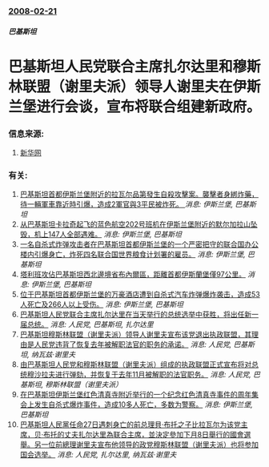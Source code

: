 ### [2008-02-21](/news/2008/02/21/index.md)

##### 巴基斯坦
# 巴基斯坦人民党联合主席扎尔达里和穆斯林联盟（谢里夫派）领导人谢里夫在伊斯兰堡进行会谈，宣布将联合组建新政府。




### 信息来源:

1. [新华网](http://news.xinhuanet.com/newscenter/2008-02/22/content_7644598.htm)

### 有关:

1. [ 巴基斯坦首都伊斯兰堡附近的拉瓦尔品第發生自殺攻擊案。襲擊者身綁炸藥，待一輛軍車靠近時引爆，造成2軍官與3平民被炸死。 ](/zh/news/2014/06/1/巴基斯坦首都伊斯兰堡附近的拉瓦尔品第發生自殺攻擊案-襲擊者身綁炸藥-待一輛軍車靠近時引爆-造成2軍官與3平民被炸死.md) _消息: 伊斯兰堡, 巴基斯坦_
2. [ 从巴基斯坦卡拉奇起飞的蓝色航空202号班机在伊斯兰堡附近的默尔加拉山坠毁，机上147人全部遇难。](/zh/news/2010/07/28/从巴基斯坦卡拉奇起飞的蓝色航空202号班机在伊斯兰堡附近的默尔加拉山坠毁-机上147人全部遇难.md) _消息: 伊斯兰堡, 巴基斯坦_
3. [ 一名自杀式炸弹攻击者在巴基斯坦首都伊斯兰堡的一个严密把守的联合国办公楼内引爆身亡，炸死四名联合国世界粮食计划署的雇员。](/zh/news/2009/10/5/一名自杀式炸弹攻击者在巴基斯坦首都伊斯兰堡的一个严密把守的联合国办公楼内引爆身亡-炸死四名联合国世界粮食计划署的雇员.md) _消息: 伊斯兰堡, 巴基斯坦_
4. [塔利班攻佔巴基斯坦西北邊境省布內爾區，距離首都伊斯蘭堡僅97公里。](/zh/news/2009/04/23/塔利班攻佔巴基斯坦西北邊境省布內爾區-距離首都伊斯蘭堡僅97公里.md) _消息: 伊斯兰堡, 巴基斯坦_
5. [位于巴基斯坦首都伊斯兰堡的万豪酒店遭到自杀式汽车炸弹爆炸袭击，造成53人死亡及266人以上受伤。](/zh/news/2008/09/20/位于巴基斯坦首都伊斯兰堡的万豪酒店遭到自杀式汽车炸弹爆炸袭击-造成53人死亡及266人以上受伤.md) _消息: 伊斯兰堡, 巴基斯坦_
6. [巴基斯坦人民党联合主席扎尔达里在当天举行的总统选举中获胜，将出任新一届总统。](/zh/news/2008/09/6/巴基斯坦人民党联合主席扎尔达里在当天举行的总统选举中获胜-将出任新一届总统.md) _消息: 人民党, 巴基斯坦, 扎尔达里_
7. [ 巴基斯坦穆斯林联盟（谢里夫派）领导人谢里夫宣布该党退出执政联盟，其理由是人民党违背了恢复去年被解职法官的职务的承诺。](/zh/news/2008/08/25/巴基斯坦穆斯林联盟-谢里夫派-领导人谢里夫宣布该党退出执政联盟-其理由是人民党违背了恢复去年被解职法官的职务的承诺.md) _消息: 人民党, 巴基斯坦, 纳瓦兹·谢里夫_
8. [ 由巴基斯坦人民党和穆斯林联盟（谢里夫派）组成的执政联盟正式宣布将对总统穆沙拉夫进行弹劾，并恢复于去年11月被解职的法官职务。](/zh/news/2008/08/7/由巴基斯坦人民党和穆斯林联盟-谢里夫派-组成的执政联盟正式宣布将对总统穆沙拉夫进行弹劾-并恢复于去年11月被解职的法官.md) _消息: 人民党, 巴基斯坦, 穆斯林联盟（谢里夫派）_
9. [在巴基斯坦伊斯兰堡红色清真寺附近举行的一个纪念红色清真寺事件的周年集会上发生自杀式爆炸事件，造成10多人死亡，多数为警察。](/zh/news/2008/07/6/在巴基斯坦伊斯兰堡红色清真寺附近举行的一个纪念红色清真寺事件的周年集会上发生自杀式爆炸事件-造成10多人死亡-多数为警察.md) _消息: 伊斯兰堡, 巴基斯坦_
10. [巴基斯坦人民黨任命27日遇刺身亡的前总理貝·布托之子比拉瓦尔为该党主席，贝·布托的丈夫扎尔达里為联合主席，並決定參加下月8日舉行的國會選舉。另一位前總理谢里夫宣布他领导的政党穆斯林联盟（谢里夫派）也将参加国会选举。](/zh/news/2007/12/30/巴基斯坦人民黨任命27日遇刺身亡的前总理貝-布托之子比拉瓦尔为该党主席-贝-布托的丈夫扎尔达里為联合主席-並決定參加下月.md) _消息: 人民党, 扎尔达里, 纳瓦兹·谢里夫_
